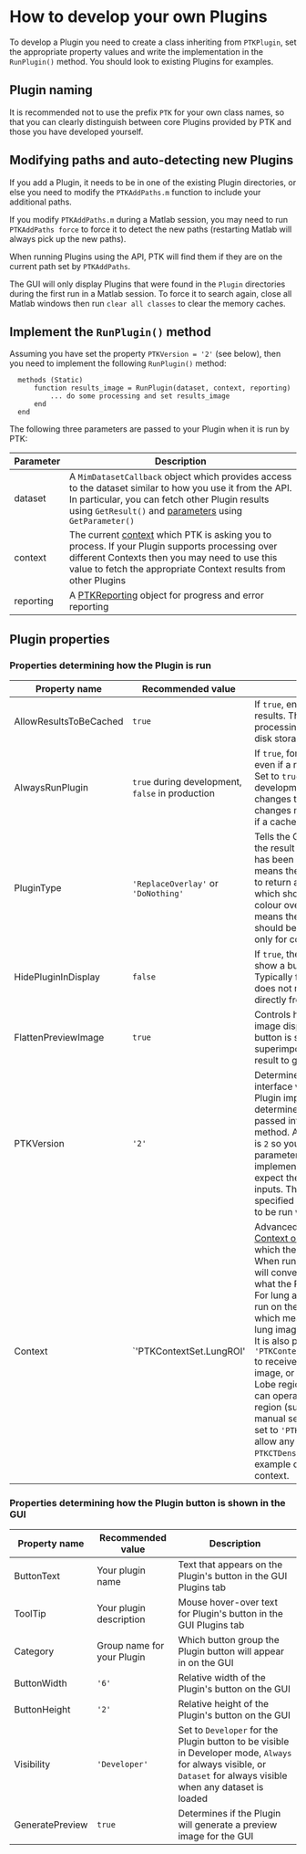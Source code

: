 # How to develop your own Plugins

To develop a Plugin you need to create a class inheriting from `PTKPlugin`, set the appropriate property values and write the implementation in the `RunPlugin()` method. You should look to existing Plugins for examples.


## Plugin naming

It is recommended not to use the prefix `PTK` for your own class names, so that you can clearly distinguish between core Plugins provided by PTK and those you have developed yourself.


## Modifying paths and auto-detecting new Plugins

If you add a Plugin, it needs to be in one of the existing Plugin directories, or else you need to modify the `PTKAddPaths.m` function to include your additional paths.

If you modify `PTKAddPaths.m` during a Matlab session, you may need to run `PTKAddPaths force` to force it to detect the new paths (restarting Matlab will always pick up the new paths).

When running Plugins using the API, PTK will find them if they are on the current path set by `PTKAddPaths`.

The GUI will only display Plugins that were found in the `Plugin` directories during the first run in a Matlab session. To force it to search again, close all Matlab windows then run `clear all classes` to clear the memory caches.


## Implement the `RunPlugin()` method

Assuming you have set the property `PTKVersion = '2'` (see below), then you need to implement the following `RunPlugin()` method:


```
  methods (Static)
      function results_image = RunPlugin(dataset, context, reporting)
          ... do some processing and set results_image
      end
  end
```

The following three parameters are passed to your Plugin when it is run by PTK:

| Parameter | Description |
|---------------|-------------|
| dataset | A `MimDatasetCallback` object which provides access to the dataset similar to how you use it from the API. In particular, you can fetch other Plugin results using `GetResult()` and [parameters](../features/parameters) using `GetParameter()` |
| context | The current [context](../datatypes/Context) which PTK is asking you to process. If your Plugin supports processing over different Contexts then you may need to use this value to fetch the appropriate Context results from other Plugins |
| reporting | A [PTKReporting](../developer/ErrorAndProgressReporting) object for progress and error reporting |


## Plugin properties

### Properties determining how the Plugin is run

| Property name | Recommended value | Description |
|---------------|-------------|---|
| AllowResultsToBeCached | `true` | If `true`, enables caching of results. This speeds up processing but uses additional disk storage |
| AlwaysRunPlugin | `true` during development, `false` in production | If `true`, force the Plugin to run even if a result is in the cache. Set to `true` during development, otherwise changes to your Plugin changes may not be executed if a cached result is found |
| PluginType | `'ReplaceOverlay'` or `'DoNothing'` | Tells the GUI what to do with the result of the plugin after it has been run. `ReplaceOverlay` means the Plugin is expected to return a segmentation image which should be displayed as a colour overlay. `ReplaceImage` means the underlying image should be changed (normally only for context changes) |
| HidePluginInDisplay | `false` | If `true`, the GUI will never to show a button for this Plugin. Typically for Plugins which it does not make sense to run directly from the GUI |
| FlattenPreviewImage | `true` | Controls how the preview image displayed on the Plugin button is shown.  If true then it superimposes all slices of the result to generate a preview. |
| PTKVersion | `'2'` | Determines the Plugin interface version which your Plugin implements. This determines the parameters passed into the `RunPlugin()` method. At time of writing this is `2` so you should set this parameter to `'2'` and implement your Plugin to expect the corresponding inputs. The value `'1'` can be specified to allow older Plugins to be run without modification |
| Context | `'PTKContextSet.LungROI' | Advanced property. The [Context or ContextSet](../datatypes/Contexts.md) over which the Plugin will be run. When running the Plugin, PTK will convert the Context to what the Plugin is expecting. For lung analysis, most plugins run on the `LungROI` context set which means they receive the lung image cropped to the ROI. It is also possible to specify `'PTKContextSet.OriginalImage'` to receive the full-size original image, or to receive Lung or Lobe regions. Or, if your Plugin can operate on an arbitrary region (such as specified by a manual segmentation), then set to `'PTKContextSet.Any'` to allow any Context. See `PTKCTDensityAnalysis.m` for an example of how to use the Any context. |

### Properties determining how the Plugin button is shown in the GUI

| Property name | Recommended value | Description |
|---------------|-------------|---|
| ButtonText    | Your plugin name | Text that appears on the Plugin's button in the GUI Plugins tab |
| ToolTip       | Your plugin description | Mouse hover-over text for Plugin's button in the GUI Plugins tab |
| Category      | Group name for your Plugin | Which button group the Plugin button will appear in on the GUI |
| ButtonWidth   | `'6'` | Relative width of the Plugin's button on the GUI |
| ButtonHeight  | `'2'` | Relative height of the Plugin's button on the GUI |
| Visibility    | `'Developer'` | Set to `Developer` for the Plugin button to be visible in Developer mode, `Always` for always visible, or `Dataset` for always visible when any dataset is loaded |
| GeneratePreview | `true` | Determines if the Plugin will generate a preview image for the GUI |
